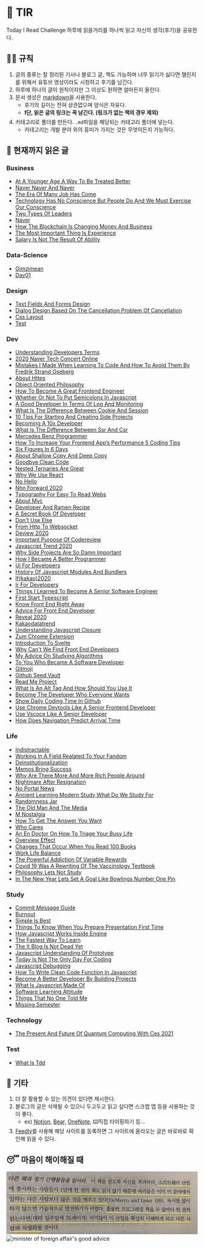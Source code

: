 # 📖 TIR
Today I Read Challenge
하루에 읽을거리를 하나씩 읽고 자신의 생각(후기)을 공유한다.   

## 👩‍⚖️ 규칙  

1. 글의 종류는 잘 정리된 기사나 블로그 글, 책도 가능하며 너무 읽기가 싫다면 챌린지를 위해서 유튜브 영상이라도 시청하고 후기를 남긴다. 
2. 하루에 하나의 글이 원칙이지만 그 이상도 원하면 얼마든지 올린다. 
3. 문서 생성은 [markdown](https://gist.github.com/ihoneymon/652be052a0727ad59601)을 사용한다.   
    - 후기의 길이는 전혀 상관없으며 양식은 자유다.  
    - **❗단, 읽은 글의 링크는 꼭 남긴다. (링크가 없는 책의 경우 제외)** 
4. 카테고리로 폴더를 만든다. `.md`파일을 해당되는 카테고리 폴더에 넣는다.   
    - 카테고리는 개발 분야 외의 흥미가 가지는 것은 무엇이든지 가능하다.   

## 📰 현재까지 읽은 글  
### Business

- [At A Younger Age A Way To Be Treated Better](Business/at-a-younger-age-a-way-to-be-treated-better.md)
- [Naver Naver And Naver](Business/naver-naver-and-naver.md)
- [The Era Of Many Job Has Come](Business/the-era-of-many-job-has-come.md)
- [Technology Has No Conscience But People Do And We Must Exercise Our Conscience](Business/technology-has-no-conscience-but-people-do-and-we-must-exercise-our-conscience.md)
- [Two Types Of Leaders](Business/two-types-of-leaders.md)
- [Naver](Business/naver.md)
- [How The Blockchain Is Changing Money And Business](Business/how-the-blockchain-is-changing-money-and-business.md)
- [The Most Important Thing Is Experience](Business/the-most-important-thing-is-experience.md)
- [Salary Is Not The Result Of Ability](Business/Salary-is-not-the-result-of-ability..md)

### Data-Science

- [Gimzimean](Data-Science/GIMZIMEAN.md)
- [Day01](Data-Science/Day01.md)

### Design

- [Text Fields And Forms Design](Design/text-fields-and-forms-design.md)
- [Dialog Design Based On The Cancellation Problem Of Cancellation](Design/dialog-design-based-on-the-cancellation-problem-of-cancellation.md)
- [Css Layout](Design/css-layout.md)
- [Test](Design/test.md)

### Dev

- [Understanding Developers Terms](Dev/understanding-developers-terms.md)
- [2020 Naver Tech Concert Online](Dev/2020-naver-tech-concert-online.md)
- [Mistakes I Made When Learning To Code And How To Avoid Them By Fredrik Strand Oseberg](Dev/mistakes-i-made-when-learning-to-code-and-how-to-avoid-them-by-fredrik-strand-oseberg.md)
- [About Https](Dev/about-https.md)
- [Object Oriented Philosophy](Dev/object-oriented-philosophy.md)
- [How To Become A Great Frontend Engineer](Dev/how-to-become-a-great-frontend-engineer.md)
- [Whether Or Not To Put Semicolons In Javascript](Dev/whether-or-not-to-put-semicolons-in-javaScript.md)
- [A Good Developer In Terms Of Log And Monitoring](Dev/a-good-developer-in-terms-of-log-and-monitoring.md)
- [What Is The Difference Between Cookie And Session](Dev/what-is-the-difference-between-cookie-and-session.md)
- [10 Tips For Starting And Creating Side Projects](Dev/10-tips-for-starting-and-creating-side-projects.md)
- [Becoming A 10x Developer](Dev/becoming-a-10x-developer.md)
- [What Is The Difference Between Ssr And Csr](Dev/what-is-the-difference-between-SSR-and-CSR.md)
- [Mercedes Benz Programmer](Dev/mercedes-benz-programmer.md)
- [How To Increase Your Frontend App’s Performance 5 Coding Tips](Dev/how-to-increase-your-frontend-app’s-performance-5-coding-tips.md)
- [Six Figures In 6 Days](Dev/six-figures-in-6-days.md)
- [About Shallow Copy And Deep Copy](Dev/about-shallow-copy-and-deep-copy.md)
- [Goodbye Clean Code](Dev/goodbye-clean-code.md)
- [Nested Ternaries Are Great](Dev/nested-ternaries-are-great.md)
- [Why We Use React](Dev/why-we-use-react.md)
- [No Hello](Dev/no-hello.md)
- [Nhn Forward 2020](Dev/nhn-forward-2020.md)
- [Typography For Easy To Read Webs](Dev/typography-for-easy-to-read-webs.md)
- [About Mvc](Dev/about-mvc.md)
- [Developer And Ramen Recipe](Dev/developer-and-ramen-recipe.md)
- [A Secret Book Of Developer](Dev/a-secret-book-of-developer.md)
- [Don't Use Else](Dev/don't-use-else.md)
- [From Http To Websocket](Dev/from-HTTP-to-WEBSOCKET.md)
- [Deview 2020](Dev/deview-2020.md)
- [Important Purpose Of Codereview](Dev/important-purpose-of-codereview.md)
- [Javascript Trend 2020](Dev/javascript-trend-2020.md)
- [Why Side Projects Are So Damn Important](Dev/why-side-projects-are-so-damn-important.md)
- [How I Became A Better Programmer](Dev/how-i-became-a-better-programmer.md)
- [Ui For Developers](Dev/ui-for-developers.md)
- [History Of Javascript Modules And Bundlers](Dev/history-of-javascript-modules-and-bundlers.md)
- [If(kakao)2020](Dev/if(kakao)2020.md)
- [Ir For Developers](Dev/ir-for-developers.md)
- [Things I Learned To Become A Senior Software Engineer](Dev/things-i-learned-to-become-a-senior-software-engineer.md)
- [First Start Typescript](Dev/first-start-typescript.md)
- [Know Front End Right Away](Dev/know-front-end-right-away.md)
- [Advice For Front End Developer](Dev/advice-for-front-end-developer.md)
- [Reveal 2020](Dev/reveal-2020.md)
- [Kakaodatatrend](Dev/kakaodatatrend.md)
- [Understanding Javascript Closure](Dev/understanding-javascript-closure.md)
- [Zum Chrome Extension](Dev/zum-chrome-extension.md)
- [Introduction To Svelte](Dev/introduction-to-svelte.md)
- [Why Can't We Find Front End Developers](Dev/why-can't-we-find-front-end-developers.md)
- [My Advice On Studying Algorithms](Dev/my-advice-on-studying-algorithms.md)
- [To You Who Became A Software Developer](Dev/to-you-who-became-a-software-developer.md)
- [Gitmoji](Dev/gitmoji.md)
- [Github Seed Vault](Dev/github-seed-vault.md)
- [Read Me Project](Dev/read-me-project.md)
- [What Is An Alt Tag And How Should You Use It](Dev/what-is-an-alt-tag-and-how-should-you-use-it.md)
- [Become The Developer Who Everyone Wants](Dev/become-the-developer-who-everyone-wants.md)
- [Show Daily Coding Time In Github](Dev/show-daily-coding-time-in-github.md)
- [Use Chrome Devtools Like A Senior Frontend Developer](Dev/use-chrome-devTools-like-a-senior-frontend-developer.md)
- [Use Vscoce Like A Senior Developer](Dev/use-vscoce-like-a-senior-developer.md)
- [How Does Navigation Predict Arrival Time](Dev/how-does-navigation-predict-arrival-time.md)

### Life

- [Indistractable](Life/indistractable.md)
- [Working In A Field Realated To Your Fandom](Life/working-in-a-field-realated-to-your-fandom.md)
- [Deinstitutionalization](Life/deinstitutionalization.md)
- [Memos Bring Success](Life/memos-bring-success.md)
- [Why Are There More And More Rich People Around](Life/why-are-there-more-and-more-rich-people-around.md)
- [Nightmare After Resignation](Life/nightmare-after-resignation.md)
- [No Portal News](Life/no-portal-news.md)
- [Ancient Learning Modern Study What Do We Study For](Life/ancient-learning-modern-study-what-do-we-study-for.md)
- [Randomness Jar](Life/randomness-jar.md)
- [The Old Man And The Media](Life/the-old-man-and-the-media.md)
- [M Nostalgia](Life/m-nostalgia.md)
- [How To Get The Answer You Want](Life/how-to-get-the-answer-you-want.md)
- [Who Cares](Life/who-cares.md)
- [An En Doctor On How To Triage Your Busy Life](Life/an-en-doctor-on-how-to-triage-your-busy-life.md)
- [Overview Effect](Life/overview-effect.md)
- [Changes That Occur When You Read 100 Books](Life/changes-that-occur-when-you-read-100-books.md)
- [Work Life Balance](Life/work-life-balance.md)
- [The Powerful Addiction Of Variable Rewards](Life/the-powerful-addiction-of-variable-rewards.md)
- [Covid 19 Was A Rewriting Of The Vaccinology Textbook](Life/COVID-19-was-a-rewriting-of-the-vaccinology-textbook.md)
- [Philosophy Lets Not Study](Life/philosophy-lets-not-study.md)
- [In The New Year Lets Set A Goal Like Bowlings Number One Pin](Life/in-the-new-year-lets-set-a-goal-like-bowlings-number-one-pin.md)

### Study

- [Commit Message Guide](Study/commit-message-guide.md)
- [Burnout](Study/burnout.md)
- [Simple Is Best](Study/simple-is-best.md)
- [Things To Know When You Prepare Presentation First Time](Study/things-to-know-when-you-prepare-presentation-first-time.md)
- [How Javascript Works Inside Engine](Study/how-javascript-works-inside-engine.md)
- [The Fastest Way To Learn](Study/the-fastest-way-to-learn.md)
- [The It Blog Is Not Dead Yet](Study/the-IT-blog-is-not-dead-yet.md)
- [Javascript Understanding Of Prototype](Study/javascript-understanding-of-prototype.md)
- [Today Is Not The Only Day For Coding](Study/today-is-not-the-only-day-for-coding.md)
- [Javascript Debugging](Study/javascript-debugging.md)
- [How To Write Clean Code Function In Javascript](Study/how-to-write-clean-code-function-in-javascript.md)
- [Become A Better Developer By Building Projects](Study/become-a-better-developer-by-building-projects.md)
- [What Is Javascript Made Of](Study/what-is-javascript-made-of.md)
- [Software Learning Attitude](Study/software-learning-attitude.md)
- [Things That No One Told Me](Study/things-that-no-one-told-me.md)
- [Missing Semester](Study/missing-semester.md)

### Technology

- [The Present And Future Of Quantum Computing With Ces 2021](Technology/the-present-and-future-of-quantum-computing-with-ces-2021.md)

### Test

- [What Is Tdd](Test/what-is-TDD.md)

## 💬 기타  
1. 더 잘 활용할 수 있는 의견이 있다면 제시한다.  
2. 블로그의 글은 삭제될 수 있으니 두고두고 읽고 싶다면 스크랩 앱 등을 사용하는 것이 좋다.  
    - ex) [Notion](https://www.notion.so/), [Bear](https://bear.app/), [OneNote](https://www.onenote.com/), ⌨️직접 타이핑하기 등...
3. [Feedly](https://feedly.com/)를 사용해 해당 사이트를 등록하면 그 사이트에 올라오는 글은 바로바로 확인해 읽을 수 있다.   


## 😴 마음이 해이해질 때 

![code-complete2](img/IMG_7770.jpg)
![minister of foreign affair's good advice](img/kang.png)
